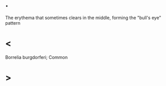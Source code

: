 # .

The erythema that sometimes clears in the middle, forming the "bull's eye" pattern

# <

Borrelia burgdorferi; Common

# >
